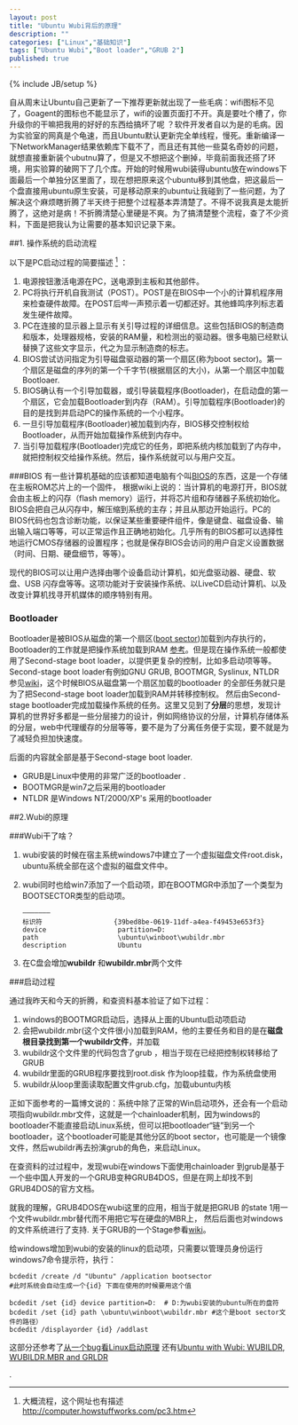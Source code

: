 ```yaml
---
layout: post
title: "Ubuntu Wubi背后的原理"
description: ""
categories: ["Linux","基础知识"]
tags: ["Ubuntu Wubi","Boot loader","GRUB 2"]
published: true
---
```


{% include JB/setup %}

自从周末让Ubuntu自己更新了一下推荐更新就出现了一些毛病：wifi图标不见了，Goagent的图标也不能显示了，wifi的设置页面打不开。真是要吐个槽了，你升级你的干嘛把我用的好好的东西给搞坏了呢 ？软件开发者自以为是的毛病。因为实验室的网真是个龟速，而且Ubuntu默认更新完全单线程，慢死。重新编译一下NetworkManager结果依赖库下载不了，而且还有其他一些莫名奇妙的问题，就想直接重新装个ubutnu算了，但是又不想把这个删掉，毕竟前面我还搭了环境，用实验算的破网下了几个库。开始的时候用wubi装得ubuntu放在windows下面最后一个单独分区里面了，现在想把原来这个ubuntu移到其他盘，把这最后一个盘直接用ubuntu原生安装，可是移动原来的ubuntu让我碰到了一些问题，为了解决这个麻烦瞎折腾了半天终于把整个过程基本弄清楚了。不得不说我真是太能折腾了，这绝对是病！不折腾清楚心里硬是不爽。为了搞清楚整个流程，查了不少资料，下面是把我认为让需要的基本知识记录下来。

##1. 操作系统的启动流程

以下是PC启动过程的简要描述 [^1] ：

 1. 电源按钮激活电源在PC，送电源到主板和其他部件。
 2. PC将执行开机自我测试（POST）。POST是在BIOS中一个小的计算机程序用来检查硬件故障。在POST后哔一声预示着一切都还好。其他蜂鸣序列标志着发生硬件故障。
 3. PC在连接的显示器上显示有关引导过程的详细信息。这些包括BIOS的制造商和版本，处理器规格，安装的RAM量，和检测出的驱动器。很多电脑已经默认替换了这些文字显示，代之为显示制造商的标志。
 4. BIOS尝试访问指定为引导磁盘驱动器的第一个扇区(称为boot sector)。第一个扇区是磁盘的序列的第一个千字节(根据扇区的大小)，从第一个扇区中加载Bootloaer.
 5. BIOS确认有一个引导加载器，或引导装载程序(Bootloader)，在启动盘的第一个扇区，它会加载Bootloader到内存（RAM）。引导加载程序(Bootloader)的目的是找到并启动PC的操作系统的一个小程序。
 6. 一旦引导加载程序(Bootloader)被加载到内存，BIOS移交控制权给Bootloader，从而开始加载操作系统到内存中。
 7. 当引导加载程序(Bootloader)完成它的任务，即把系统内核加载到了内存中，就把控制权交给操作系统。然后，操作系统就可以与用户交互。


###BIOS
有一些计算机基础的应该都知道电脑有个叫[BIOS][1]的东西，这是一个存储在主板ROM芯片上的一个固件， 根据wiki上说的：当计算机的电源打开，BIOS就会由主板上的闪存（flash memory）运行，并将芯片组和存储器子系统初始化。BIOS会把自己从闪存中，解压缩到系统的主存；并且从那边开始运行。PC的BIOS代码也包含诊断功能，以保证某些重要硬件组件，像是键盘、磁盘设备、输出输入端口等等，可以正常运作且正确地初始化。几乎所有的BIOS都可以选择性地运行CMOS存储器的设置程序；也就是保存BIOS会访问的用户自定义设置数据（时间、日期、硬盘细节，等等）。

现代的BIOS可以让用户选择由哪个设备启动计算机，如光盘驱动器、硬盘、软盘、USB 闪存盘等等。这项功能对于安装操作系统、以LiveCD启动计算机、以及改变计算机找寻开机媒体的顺序特别有用。

### Bootloader

Bootloader是被BIOS从磁盘的第一个扇区([boot sector][2])加载到内存执行的，Bootloader的工作就是把操作系统加载到RAM [参考][3]。但是现在操作系统一般都使用了Second-stage boot loader，以提供更复杂的控制，比如多启动项等等。Second-stage boot loader有例如GNU GRUB, BOOTMGR, Syslinux,  NTLDR 参见[wiki][4]，这个时候BIOS从磁盘第一个扇区加载的bootloader 的全部任务就只是为了把Second-stage boot loader加载到RAM并转移控制权。 然后由Second-stage bootloader完成加载操作系统的任务。这里又见到了**分层**的思想，发现计算机的世界好多都是一些分层接力的设计，例如网络协议的分层，计算机存储体系的分层，web中代理缓存的分层等等，要不是为了分离任务便于实现，要不就是为了减轻负担加快速度。


后面的内容就全部是基于Second-stage boot loader.

 - GRUB是Linux中使用的非常广泛的bootloader .
 - BOOTMGR是win7之后采用的bootloader
 - NTLDR 是Windows NT/2000/XP's 采用的bootloader 

##2.Wubi的原理

###Wubi干了啥？

 1. wubi安装的时候在宿主系统windows7中建立了一个虚拟磁盘文件root.disk，ubuntu系统全部在这个虚拟的磁盘文件中。

 2. wubi同时也给win7添加了一个启动项，即在BOOTMGR中添加了一个类型为BOOTSECTOR类型的启动项。

        ———————
        标识符                  {39bed8be-0619-11df-a4ea-f49453e653f3}
        device                  partition=D:
        path                    \ubuntu\winboot\wubildr.mbr
        description             Ubuntu

 3. 在C盘会增加**wubildr** 和**wubildr.mbr**两个文件


###启动过程

通过我昨天和今天的折腾，和查资料基本验证了如下过程：

 1. windows的BOOTMGR启动后，选择从上面的Ubuntu启动项启动
 2. 会把wubildr.mbr(这个文件很小)加载到RAM，他的主要任务和目的是在**磁盘根目录找到第一个wubildr文件**，并加载
 3. wubildr这个文件里的代码包含了grub ，相当于现在已经把控制权转移给了GRUB
 4. wubildr里面的GRUB程序要找到root.disk 作为loop挂载，作为系统盘使用
 5. wubildr从loop里面读取配置文件grub.cfg，加载ubuntu内核 


正如下面参考的一篇博文说的：系统中除了正常的Win启动项外，还会有一个启动项指向wubildr.mbr文件，这就是一个chainloader机制，因为windows的bootloader不能直接启动Linux系统，但可以把bootloader“链”到另一个bootloader，这个bootloader可能是其他分区的boot sector，也可能是一个镜像文件，然后wubildr再去扮演grub的角色，来启动Linux。

在查资料的过过程中，发现wubi在windows下面使用chainloader 到grub是基于一个些中国人开发的一个GRUB变种GRUB4DOS，但是在网上却找不到GRUB4DOS的官方文档。

就我的理解，GRUB4DOS在wubi这里的应用，相当于就是把GRUB 的state 1用一个文件wubildr.mbr替代而不用把它写在硬盘的MBR上， 然后后面也对windows的文件系统进行了支持. 关于GRUB的一个Stage参看[wiki][5]。




给windows增加到wubi的安装的linux的启动项，只需要以管理员身份运行windows7命令提示符，执行：

    bcdedit /create /d "Ubuntu" /application bootsector 
    #此时系统会自动生成一个{id} 下面在使用的时候要用这个值
    
    bcdedit /set {id} device partition=D:  # D:为wubi安装的ubuntu所在的盘符
    bcdedit /set {id} path \ubuntu\winboot\wubildr.mbr #这个是boot sector文件的路径）
    bcdedit /displayorder {id} /addlast


这部分还参考了[从一个bug看Linux启动原理][6] 还有[Ubuntu with Wubi: WUBILDR, WUBILDR.MBR and GRLDR][7]

.
 



  [^1]: 大概流程，这个网址也有描述 http://computer.howstuffworks.com/pc3.htm


  [1]: http://zh.wikipedia.org/wiki/BIOS
  [2]: http://en.wikipedia.org/wiki/Boot_sector
  [3]: http://yunli.blog.51cto.com/831344/181630
  [4]: http://en.wikipedia.org/wiki/Booting#Second-stage_boot_loader
  [5]: http://en.wikipedia.org/wiki/GNU_GRUB
  [6]: http://blog.tomsheep.net/2011/07/08/linux-boot/
  [7]: http://ubuntu-with-wubi.blogspot.com/2011/01/wubildr-wubildrmbr-and-grldr.html
